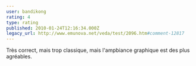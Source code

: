 ```yaml
---
user: bandikong
rating: 4
type: rating
published: 2010-01-24T12:16:34.000Z
legacy_url: http://www.emunova.net/veda/test/2096.htm#comment-12817
---
```

Très correct, mais trop classique, mais l'ampbiance graphique est des plus agréables.